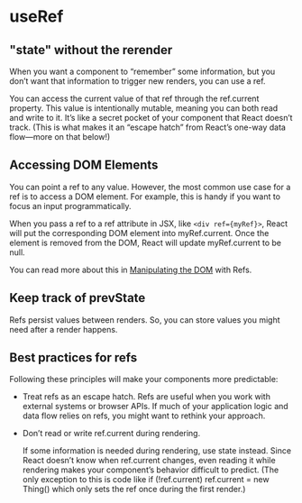 # useRef

## "state" without the rerender
When you want a component to “remember” some information, but you don’t want that information to trigger new renders, you can use a ref.

You can access the current value of that ref through the ref.current property. This value is intentionally mutable, meaning you can both read and write to it. It’s like a secret pocket of your component that React doesn’t track. (This is what makes it an “escape hatch” from React’s one-way data flow—more on that below!)

## Accessing DOM Elements
You can point a ref to any value. However, the most common use case for a ref is to access a DOM element. For example, this is handy if you want to focus an input programmatically.

When you pass a ref to a ref attribute in JSX, like ```<div ref={myRef}>```, React will put the corresponding DOM element into myRef.current. Once the element is removed from the DOM, React will update myRef.current to be null. 

You can read more about this in [Manipulating the DOM](https://react.dev/learn/manipulating-the-dom-with-refs) with Refs.

## Keep track of prevState
Refs persist values between renders. So, you can store values you might need after a render happens.

## Best practices for refs
Following these principles will make your components more predictable:

- Treat refs as an escape hatch.
  Refs are useful when you work with external systems or browser APIs. If much of your application logic and data flow relies on refs, you might want to rethink your approach.

- Don’t read or write ref.current during rendering.
  
  If some information is needed during rendering, use state instead. Since React doesn’t know when ref.current changes, even reading it while rendering makes your component’s behavior difficult to predict. (The only exception to this is code like if (!ref.current) ref.current = new Thing() which only sets the ref once during the first render.)